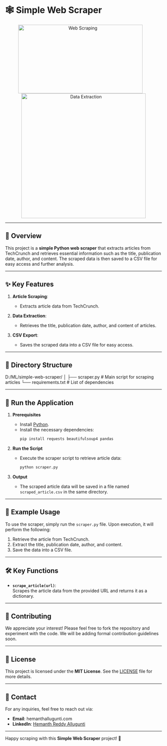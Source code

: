 # 🕸️ **Simple Web Scraper**

<p align="center">
  <img src="https://upload.wikimedia.org/wikipedia/commons/thumb/4/4c/Web_scraping.svg/1280px-Web_scraping.svg.png" alt="Web Scraping" width="400" height="220" style="margin-right: 20px;"/>
  <img src="https://miro.medium.com/v2/resize:fit:1200/1*Qe_xdqaV9aXgQ_ox8Z02Kg.png" alt="Data Extraction" width="400"/>
</p>

---

## 📝 **Overview**  
This project is a **simple Python web scraper** that extracts articles from TechCrunch and retrieves essential information such as the title, publication date, author, and content. The scraped data is then saved to a CSV file for easy access and further analysis.

---

## ✨ **Key Features**  
1. **Article Scraping**:  
   - Extracts article data from TechCrunch.

2. **Data Extraction**:  
   - Retrieves the title, publication date, author, and content of articles.

3. **CSV Export**:  
   - Saves the scraped data into a CSV file for easy access.

---

## 📂 **Directory Structure**  
D:/ML/simple-web-scraper/
│
├── scraper.py              # Main script for scraping articles
└── requirements.txt        # List of dependencies

---

## 🚀 **Run the Application**  

1. **Prerequisites**  
   - Install [Python](https://www.python.org/downloads/).  
   - Install the necessary dependencies:  
     ```bash
     pip install requests beautifulsoup4 pandas
     ```

2. **Run the Script**  
   - Execute the scraper script to retrieve article data:  
     ```bash
     python scraper.py
     ```

3. **Output**  
   - The scraped article data will be saved in a file named `scraped_article.csv` in the same directory.

---

## 💬 **Example Usage**  
To use the scraper, simply run the `scraper.py` file. Upon execution, it will perform the following:

1. Retrieve the article from TechCrunch.
2. Extract the title, publication date, author, and content.
3. Save the data into a CSV file.

---

## 🛠️ **Key Functions**  
- **`scrape_article(url)`**:  
  Scrapes the article data from the provided URL and returns it as a dictionary.

---

## 🤝 **Contributing**  
We appreciate your interest! Please feel free to fork the repository and experiment with the code. We will be adding formal contribution guidelines soon.

---

## 📄 **License**  
This project is licensed under the **MIT License**. See the [LICENSE](LICENSE) file for more details.

---

## 📧 **Contact**  
For any inquiries, feel free to reach out via:  
- **Email**: hemanthallugunti.com  
- **LinkedIn**: [Hemanth Reddy Allugunti](https://www.linkedin.com/in/hemanth-reddy-allugunti-883b36216/)

---

Happy scraping with this **Simple Web Scraper** project! 🎉
